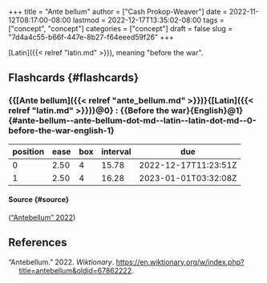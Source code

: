 +++
title = "Ante bellum"
author = ["Cash Prokop-Weaver"]
date = 2022-11-12T08:17:00-08:00
lastmod = 2022-12-17T13:35:02-08:00
tags = ["concept", "concept"]
categories = ["concept"]
draft = false
slug = "7d4a4c55-b66f-447e-8b27-f64eeed59f26"
+++

[Latin]({{< relref "latin.md" >}}), meaning "before the war".


## Flashcards {#flashcards}


### {{[Ante bellum]({{< relref "ante_bellum.md" >}})}{[Latin]({{< relref "latin.md" >}})}@0} : {{Before the war}{English}@1} {#ante-bellum--ante-bellum-dot-md--latin--latin-dot-md--0-before-the-war-english-1}

| position | ease | box | interval | due                  |
|----------|------|-----|----------|----------------------|
| 0        | 2.50 | 4   | 15.78    | 2022-12-17T11:23:51Z |
| 1        | 2.50 | 4   | 16.28    | 2023-01-01T03:32:08Z |


#### Source {#source}

(<a href="#citeproc_bib_item_1">“Antebellum” 2022</a>)

## References

<style>.csl-entry{text-indent: -1.5em; margin-left: 1.5em;}</style><div class="csl-bib-body">
  <div class="csl-entry"><a id="citeproc_bib_item_1"></a>“Antebellum.” 2022. <i>Wiktionary</i>. <a href="https://en.wiktionary.org/w/index.php?title=antebellum&oldid=67862222">https://en.wiktionary.org/w/index.php?title=antebellum&#38;oldid=67862222</a>.</div>
</div>

